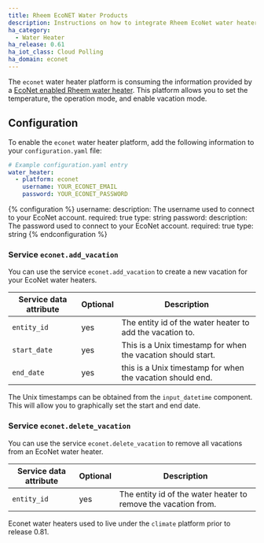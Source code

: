 ```yaml
---
title: Rheem EcoNET Water Products
description: Instructions on how to integrate Rheem EcoNet water heaters into Home Assistant.
ha_category:
  - Water Heater
ha_release: 0.61
ha_iot_class: Cloud Polling
ha_domain: econet
---
```


The `econet` water heater platform is consuming the information provided by a [EcoNet enabled Rheem water heater](https://www.rheem.com/EcoNet/Home). This platform allows you to set the temperature, the operation mode, and enable vacation mode.

## Configuration

To enable the `econet` water heater platform, add the following information to your `configuration.yaml` file:

```yaml
# Example configuration.yaml entry
water_heater:
  - platform: econet
    username: YOUR_ECONET_EMAIL
    password: YOUR_ECONET_PASSWORD
```

{% configuration %}
username:
  description: The username used to connect to your EcoNet account.
  required: true
  type: string
password:
  description: The password used to connect to your EcoNet account.
  required: true
  type: string
{% endconfiguration %}

### Service `econet.add_vacation`

You can use the service `econet.add_vacation` to create a new vacation for your EcoNet water heaters.

| Service data attribute | Optional | Description |
| ---------------------- | -------- | ----------- |
| `entity_id` | yes | The entity id of the water heater to add the vacation to.
| `start_date` | yes | This is a Unix timestamp for when the vacation should start.
| `end_date` | yes | this is a Unix timestamp for when the vacation should end.

<div class='note'>

The Unix timestamps can be obtained from the `input_datetime` component. This will allow you to graphically set the start and end date.

</div>

### Service `econet.delete_vacation`

You can use the service `econet.delete_vacation` to remove all vacations from an EcoNet water heater.

| Service data attribute | Optional | Description |
| ---------------------- | -------- | ----------- |
| `entity_id` | yes | The entity id of the water heater to remove the vacation from.

<div class='note'>

Econet water heaters used to live under the `climate` platform prior to release 0.81.

</div>
